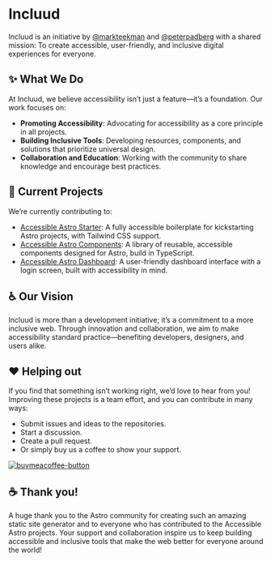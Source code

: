 # Incluud

Incluud is an initiative by [@markteekman](https://github.com/markteekman) and [@peterpadberg](https://github.com/peterpadberg) with a shared mission:
To create accessible, user-friendly, and inclusive digital experiences for everyone.

## ✨ What We Do

At Incluud, we believe accessibility isn’t just a feature—it’s a foundation. Our work focuses on:
- **Promoting Accessibility**: Advocating for accessibility as a core principle in all projects.
- **Building Inclusive Tools**: Developing resources, components, and solutions that prioritize universal design.
- **Collaboration and Education**: Working with the community to share knowledge and encourage best practices.

## 🚀 Current Projects

We’re currently contributing to:
- [Accessible Astro Starter](https://github.com/markteekman/accessible-astro-starter): A fully accessible boilerplate for kickstarting Astro projects, with Tailwind CSS support.
- [Accessible Astro Components](https://github.com/markteekman/accessible-astro-components/): A library of reusable, accessible components designed for Astro, build in TypeScript.
- [Accessible Astro Dashboard](https://github.com/markteekman/accessible-astro-dashboard/): A user-friendly dashboard interface with a login screen, built with accessibility in mind.

## ♿ Our Vision

Incluud is more than a development initiative; it’s a commitment to a more inclusive web. Through innovation and collaboration, we aim to make accessibility standard practice—benefiting developers, designers, and users alike.

## ❤️ Helping out

If you find that something isn’t working right, we’d love to hear from you! Improving these projects is a team effort, and you can contribute in many ways:
- Submit issues and ideas to the repositories.
- Start a discussion.
- Create a pull request.
- Or simply buy us a coffee to show your support.

[![buymeacoffee-button](https://user-images.githubusercontent.com/3909046/150683481-be070424-7bb0-4dd7-a3cb-43b5605163f5.png)](https://www.buymeacoffee.com/markteekman)

## ☕ Thank you!

A huge thank you to the Astro community for creating such an amazing static site generator and to everyone who has contributed to the Accessible Astro projects. Your support and collaboration inspire us to keep building accessible and inclusive tools that make the web better for everyone around the world!

